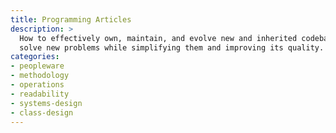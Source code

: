 ```yaml
---
title: Programming Articles
description: >
  How to effectively own, maintain, and evolve new and inherited codebases to
  solve new problems while simplifying them and improving its quality.
categories:
- peopleware
- methodology
- operations
- readability
- systems-design
- class-design
---
```

